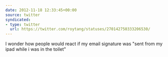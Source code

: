 ```yaml
---
date: 2012-11-18 12:33:45+00:00
source: twitter
syndicated:
- type: twitter
  url: https://twitter.com/roytang/statuses/270142750333206530/
---
```


I wonder how people would react if my email signature was "sent from my ipad while i was in the toilet"